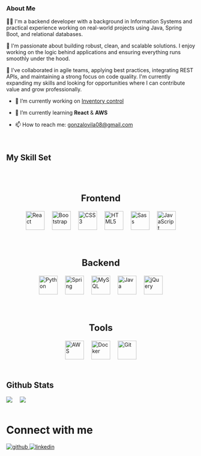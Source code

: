 ### About Me
👨‍💻 I'm a backend developer with a background in Information Systems and practical experience working on real-world projects using Java, Spring Boot, and relational databases.

🚀 I'm passionate about building robust, clean, and scalable solutions. I enjoy working on the logic behind applications and ensuring everything runs smoothly under the hood.

🤝 I've collaborated in agile teams, applying best practices, integrating REST APIs, and maintaining a strong focus on code quality. I'm currently expanding my skills and looking for opportunities where I can contribute value and grow professionally.


- 🔭 I’m currently working on [Inventory control](https://github.com/GonzaloVila/Inventory-Control)


- 🌱 I’m currently learning **React** & **AWS**


- 📫 How to reach me: gonzalovila08@gmail.com


<br/>


## My Skill Set

<div style="width: 100%; display: flex; flex-direction: column; align-items: center;">
  <div style="display: flex; flex-direction: column; align-items: center; margin-top: 30px;">
    <h3 style="font-weight: bold; font-size: 24px; margin-bottom: 10px; text-align: center;">Frontend</h3>
    <div style="display: flex; flex-wrap: wrap; justify-content: center;">
      <a href="https://reactjs.org/" target="_blank"><img style="margin: 10px;" src="https://profilinator.rishav.dev/skills-assets/react-original-wordmark.svg" alt="React" height="50" /></a>
      <a href="https://getbootstrap.com/docs/3.4/javascript/" target="_blank"><img style="margin: 10px;" src="https://profilinator.rishav.dev/skills-assets/bootstrap-plain.svg" alt="Bootstrap" height="50" /></a>
      <a href="https://www.w3schools.com/css/" target="_blank"><img style="margin: 10px;" src="https://profilinator.rishav.dev/skills-assets/css3-original-wordmark.svg" alt="CSS3" height="50" /></a>
      <a href="https://en.wikipedia.org/wiki/HTML5" target="_blank"><img style="margin: 10px;" src="https://profilinator.rishav.dev/skills-assets/html5-original-wordmark.svg" alt="HTML5" height="50" /></a>
      <a href="https://sass-lang.com/" target="_blank"><img style="margin: 10px;" src="https://profilinator.rishav.dev/skills-assets/sass-original.svg" alt="Sass" height="50" /></a>
      <a href="https://www.javascript.com/" target="_blank"><img style="margin: 10px;" src="https://profilinator.rishav.dev/skills-assets/javascript-original.svg" alt="JavaScript" height="50" /></a>
    </div>
  </div>

  <div style="display: flex; flex-direction: column; align-items: center; margin-top: 30px;">
    <h3 style="font-weight: bold; font-size: 24px; margin-bottom: 10px; text-align: center;">Backend</h3>
    <div style="display: flex; flex-wrap: wrap; justify-content: center;">
      <a href="https://www.python.org/" target="_blank"><img style="margin: 10px;" src="https://profilinator.rishav.dev/skills-assets/python-original.svg" alt="Python" height="50" /></a>
      <a href="https://spring.io/" target="_blank"><img style="margin: 10px;" src="https://profilinator.rishav.dev/skills-assets/springio-icon.svg" alt="Spring" height="50" /></a>
      <a href="https://www.mysql.com/" target="_blank"><img style="margin: 10px;" src="https://profilinator.rishav.dev/skills-assets/mysql-original-wordmark.svg" alt="MySQL" height="50" /></a>
      <a href="https://www.java.com/" target="_blank"><img style="margin: 10px;" src="https://profilinator.rishav.dev/skills-assets/java-original-wordmark.svg" alt="Java" height="50" /></a>
      <a href="https://jquery.com/" target="_blank"><img style="margin: 10px;" src="https://profilinator.rishav.dev/skills-assets/jquery.png" alt="jQuery" height="50" /></a>
    </div>
  </div>

  <div style="display: flex; flex-direction: column; align-items: center; margin-top: 30px;">
    <h3 style="font-weight: bold; font-size: 24px; margin-bottom: 10px; text-align: center;">Tools</h3>
    <div style="display: flex; flex-wrap: wrap; justify-content: center;">
      <a href="https://aws.amazon.com/" target="_blank"><img style="margin: 10px;" src="https://profilinator.rishav.dev/skills-assets/amazonwebservices-original-wordmark.svg" alt="AWS" height="50" /></a>
      <a href="https://www.docker.com/" target="_blank"><img style="margin: 10px;" src="https://profilinator.rishav.dev/skills-assets/docker-original-wordmark.svg" alt="Docker" height="50" /></a>
      <a href="https://github.com/" target="_blank"><img style="margin: 10px;" src="https://profilinator.rishav.dev/skills-assets/git-scm-icon.svg" alt="Git" height="50" /></a>
    </div>
  </div>
</div>

<br/>

## Github Stats
<div style="display: flex; flex-wrap: wrap; justify-content: flex-start; gap: 20px;">
    <img src="https://github-readme-stats.vercel.app/api?username=GonzaloVila&show_icons=true&count_private=true&hide_border=true" />
    <img src="https://github-readme-stats.vercel.app/api/top-langs/?username=GonzaloVila&hide_border=true&layout=compact" />
</div>

<br clear="both"/>

# Connect with me
<a href="https://github.com/GonzaloVila" target="_blank">
<img src="https://img.shields.io/badge/github-%2324292e.svg?&style=for-the-badge&logo=github&logoColor=white" alt="github" style="margin-bottom: 5px;" />
</a>
<a href="https://linkedin.com/in/gonzalovila08/" target="_blank">
<img src="https://img.shields.io/badge/linkedin-%231E77B5.svg?&style=for-the-badge&logo=linkedin&logoColor=white" alt="linkedin" style="margin-bottom: 5px;" />
</a>

<br />
